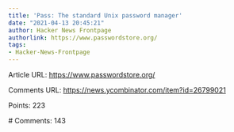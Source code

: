 ```yaml
---
title: 'Pass: The standard Unix password manager'
date: "2021-04-13 20:45:21"
author: Hacker News Frontpage
authorlink: https://www.passwordstore.org/
tags:
- Hacker-News-Frontpage
---
```


<p>Article URL: <a href="https://www.passwordstore.org/">https://www.passwordstore.org/</a></p>
<p>Comments URL: <a href="https://news.ycombinator.com/item?id=26799021">https://news.ycombinator.com/item?id=26799021</a></p>
<p>Points: 223</p>
<p># Comments: 143</p>
